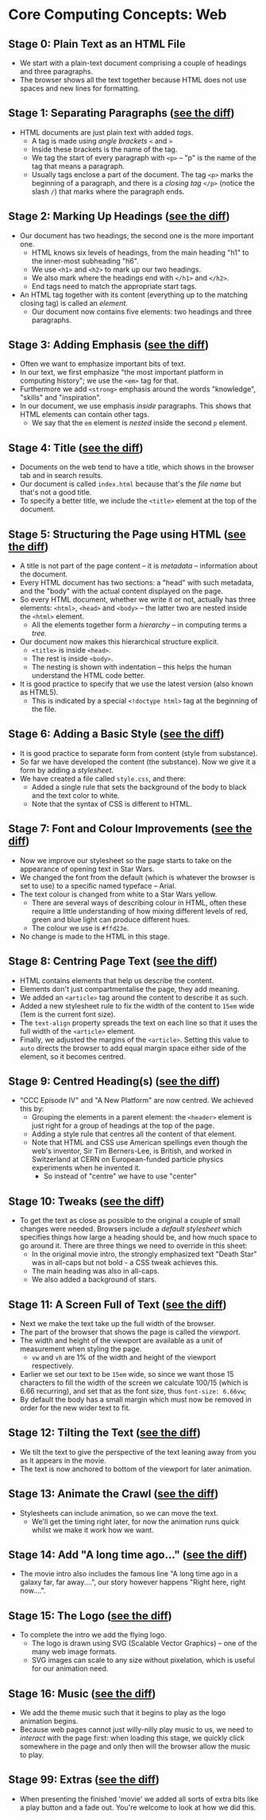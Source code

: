 # Core Computing Concepts: Web

## Stage 0: Plain Text as an HTML File

* We start with a plain-text document comprising a couple of headings and three paragraphs.
* The browser shows all the text together because HTML does not use spaces and new lines for formatting.


## Stage 1: Separating Paragraphs ([see the diff](https://github.com/portsoc/cccweb1/commit/stage-1))

* HTML documents are just plain text with added _tags_.
  * A tag is made using _angle brackets_ `<` and `>`
  * Inside these brackets is the name of the tag.
  * We tag the start of every paragraph with `<p>` – "p" is the name of the tag that means a paragraph.
  * Usually tags enclose a part of the document. The tag `<p>` marks the beginning of a paragraph, and there is a _closing tag_ `</p>` (notice the slash `/`) that marks where the paragraph ends.

## Stage 2: Marking Up Headings ([see the diff](https://github.com/portsoc/cccweb1/commit/stage-2))

* Our document has two headings; the second one is the more important one.
  * HTML knows six levels of headings, from the main heading "h1" to the inner-most subheading "h6".
  * We use `<h1>` and `<h2>` to mark up our two headings.
  * We also mark where the headings end with `</h1>` and `</h2>`.
  * End tags need to match the appropriate start tags.
* An HTML tag together with its content (everything up to the matching closing tag) is called an _element_.
  * Our document now contains five elements: two headings and three paragraphs.

## Stage 3: Adding Emphasis ([see the diff](https://github.com/portsoc/cccweb1/commit/stage-3))

* Often we want to emphasize important bits of text.
* In our text, we first emphasize "the most important platform in computing history"; we use the `<em>` tag for that.
* Furthermore we add `<strong>` emphasis around the words "knowledge", "skills" and "inspiration".
* In our document, we use emphasis _inside_ paragraphs. This shows that HTML elements can contain other tags.
  * We say that the `em` element is _nested_ inside the second `p` element.

## Stage 4: Title ([see the diff](https://github.com/portsoc/cccweb1/commit/stage-4))

* Documents on the web tend to have a title, which shows in the browser tab and in search results.
* Our document is called `index.html` because that's the _file name_ but that's not a good title.
* To specify a better title, we include the `<title>` element at the top of the document.

## Stage 5: Structuring the Page using HTML ([see the diff](https://github.com/portsoc/cccweb1/commit/stage-5))

* A title is not part of the page content – it is _metadata_ – information about the document.
* Every HTML document has two sections: a "head" with such metadata, and the "body" with the actual content displayed on the page.
* So every HTML document, whether we write it or not, actually has three elements: `<html>`, `<head>` and `<body>` – the latter two are nested inside the `<html>` element.
  * All the elements together form a _hierarchy_ – in computing terms a _tree_.
* Our document now makes this hierarchical structure explicit.
  * `<title>` is inside `<head>`.
  * The rest is inside `<body>`.
  * The nesting is shown with indentation – this helps the human understand the HTML code better.
* It is good practice to specify that we use the latest version (also known as HTML5).
  * This is indicated by a special `<!doctype html>` tag at the beginning of the file.

## Stage 6: Adding a Basic Style ([see the diff](https://github.com/portsoc/cccweb1/commit/stage-6))

* It is good practice to separate form from content (style from substance).
* So far we have developed the content (the substance).  Now we give it a form by adding a _stylesheet_.
* We have created a file called `style.css`, and there:
  * Added a single rule that sets the background of the body to black and the text color to white.
  * Note that the syntax of CSS is different to HTML.

## Stage 7: Font and Colour Improvements ([see the diff](https://github.com/portsoc/cccweb1/commit/stage-7))

* Now we improve our stylesheet so the page starts to take on the appearance of opening text in Star Wars.
* We changed the font from the default (which is whatever the browser is set to use) to a specific named typeface – Arial.
* The text colour is changed from white to a Star Wars yellow.
  * There are several ways of describing colour in HTML, often these require a little understanding of how mixing different levels of red, green and blue light can produce different hues.
  * The colour we use is `#ffd23e`.
* No change is made to the HTML in this stage.

## Stage 8: Centring Page Text ([see the diff](https://github.com/portsoc/cccweb1/commit/stage-8))

* HTML contains elements that help us describe the content.
* Elements don't just compartmentalise the page, they add meaning.
* We added an `<article>` tag around the content to describe it as such.
* Added a new stylesheet rule to fix the width of the content to `15em` wide (1em is the current font size).
* The `text-align` property spreads the text on each line so that it uses the full width of the `<article>` element.
* Finally, we adjusted the margins of the `<article>`.  Setting this value to `auto` directs the browser to add equal margin space either side of the element, so it becomes centred.

## Stage 9: Centred Heading(s) ([see the diff](https://github.com/portsoc/cccweb1/commit/stage-9))

* "CCC Episode IV" and "A New Platform" are now centred.  We achieved this by:
  * Grouping the elements in a parent element: the `<header>` element is just right for a group of headings at the top of the page.
  * Adding a style rule that centres all the content of that element.
  * Note that HTML and CSS use American spellings even though the web's inventor, Sir Tim Berners-Lee, is British, and worked in Switzerland at CERN on European-funded particle physics experiments when he invented it.
     * So instead of "centre" we have to use "center"

## Stage 10: Tweaks ([see the diff](https://github.com/portsoc/cccweb1/commit/stage-10))

* To get the text as close as possible to the original a couple of small changes were needed.  Browsers include a _default stylesheet_ which specifies things how large a heading should be, and how much space to go around it.  There are three things we need to override in this sheet:
  * In the original movie intro, the strongly emphasized text "Death Star" was in all-caps but not bold - a CSS tweak achieves this.
  * The main heading was also in all-caps.
  * We also added a background of stars.

## Stage 11: A Screen Full of Text ([see the diff](https://github.com/portsoc/cccweb1/commit/stage-11))

* Next we make the text take up the full width of the browser.
* The part of the browser that shows the page is called the _viewport_.
* The width and height of the viewport are available as a unit of measurement when styling the page.
  * `vw` and `vh` are 1% of the width and height of the viewport respectively.
* Earlier we set our text to be `15em` wide, so since we want those 15 characters to fill the width of the screen we calculate 100/15 (which is 6.66 recurring), and set that as the font size, thus `font-size: 6.66vw`;
* By default the body has a small margin which must now be removed in order for the new wider text to fit.

## Stage 12: Tilting the Text ([see the diff](https://github.com/portsoc/cccweb1/commit/stage-12))

* We tilt the text to give the perspective of the text leaning away from you as it appears in the movie.
* The text is now anchored to bottom of the viewport for later animation.

## Stage 13: Animate the Crawl ([see the diff](https://github.com/portsoc/cccweb1/commit/stage-13))

* Stylesheets can include animation, so we can move the text.
  * We'll get the timing right later, for now the animation runs quick whilst we make it work how we want.

## Stage 14: Add "A long time ago..." ([see the diff](https://github.com/portsoc/cccweb1/commit/stage-14))

* The movie intro also includes the famous line "A long time ago in a galaxy far, far away....", our story however happens "Right here, right now....".

## Stage 15: The Logo ([see the diff](https://github.com/portsoc/cccweb1/commit/stage-15))

* To complete the intro we add the flying logo.
  * The logo is drawn using SVG (Scalable Vector Graphics) – one of the many web image formats.
  * SVG images can scale to any size without pixelation, which is useful for our animation need.

## Stage 16: Music ([see the diff](https://github.com/portsoc/cccweb1/commit/stage-16))

* We add the theme music such that it begins to play as the logo animation begins.
* Because web pages cannot just willy-nilly play music to us, we need to _interact_ with the page first: when loading this stage, we quickly click somewhere in the page and only then will the browser allow the music to play.

## Stage 99: Extras ([see the diff](https://github.com/portsoc/cccweb1/commit/stage-99))

* When presenting the finished 'movie' we added all sorts of extra bits like a play button and a fade out.  You're welcome to look at how we did this.
